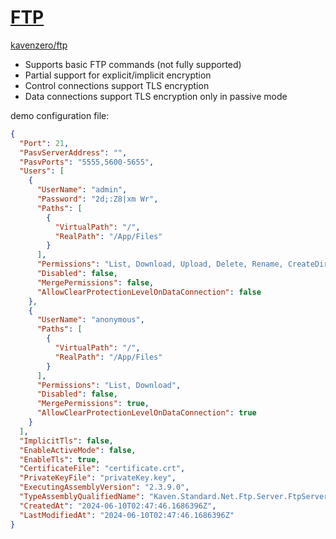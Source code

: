 # [FTP](https://github.com/kaven-universe/FTP)

[kavenzero/ftp](https://hub.docker.com/r/kavenzero/ftp)

- Supports basic FTP commands (not fully supported)
- Partial support for explicit/implicit encryption
- Control connections support TLS encryption
- Data connections support TLS encryption only in passive mode

demo configuration file:

```json
{
  "Port": 21,
  "PasvServerAddress": "",
  "PasvPorts": "5555,5600-5655",
  "Users": [
    {
      "UserName": "admin",
      "Password": "2d;:Z8|xm Wr",
      "Paths": [
        {
          "VirtualPath": "/",
          "RealPath": "/App/Files"
        }
      ],
      "Permissions": "List, Download, Upload, Delete, Rename, CreateDirectory, DeleteDirectory",
      "Disabled": false,
      "MergePermissions": false,
      "AllowClearProtectionLevelOnDataConnection": false
    },
    {
      "UserName": "anonymous",
      "Paths": [
        {
          "VirtualPath": "/",
          "RealPath": "/App/Files"
        }
      ],
      "Permissions": "List, Download",
      "Disabled": false,
      "MergePermissions": true,
      "AllowClearProtectionLevelOnDataConnection": true
    }
  ],
  "ImplicitTls": false,
  "EnableActiveMode": false,
  "EnableTls": true,
  "CertificateFile": "certificate.crt",
  "PrivateKeyFile": "privateKey.key",
  "ExecutingAssemblyVersion": "2.3.9.0",
  "TypeAssemblyQualifiedName": "Kaven.Standard.Net.Ftp.Server.FtpServerConfig, Kaven.Standard, Version=2.3.9.0, Culture=neutral, PublicKeyToken=null",
  "CreatedAt": "2024-06-10T02:47:46.1686396Z",
  "LastModifiedAt": "2024-06-10T02:47:46.1686396Z"
}
```
